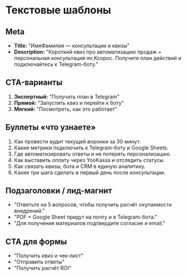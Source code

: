 # Текстовые шаблоны

## Meta
- **Title:** "ИмяФамилия — консультации и квизы"
- **Description:** "Короткий квиз про автоматизацию продаж + персональная консультация mr.Kcopoc. Получите план действий и подключайтесь к Telegram-боту."

## CTA-варианты
1. **Экспертный:** "Получить план в Telegram"
2. **Прямой:** "Запустить квиз и перейти к боту"
3. **Мягкий:** "Посмотреть, как это работает"

## Буллеты «что узнаете»
1. Как провести аудит текущей воронки за 30 минут.
2. Какие метрики подключить к Telegram-боту и Google Sheets.
3. Где автоматизировать ответы и не потерять персонализацию.
4. Как выставить оплату через YooKassa и отследить статусы.
5. Как связать квизы, бота и CRM в единую аналитику.
6. Какие три шага сделать в первый день после консультации.

## Подзаголовки / лид-магнит
- "Ответьте на 5 вопросов, чтобы получить расчёт окупаемости внедрений."
- "PDF + Google Sheet придут на почту и в Telegram-бота."
- "Для получения материалов подтвердите согласие и email."

## CTA для формы
- "Получить квиз и чек-лист"
- "Отправить ответы"
- "Получить расчёт ROI"
